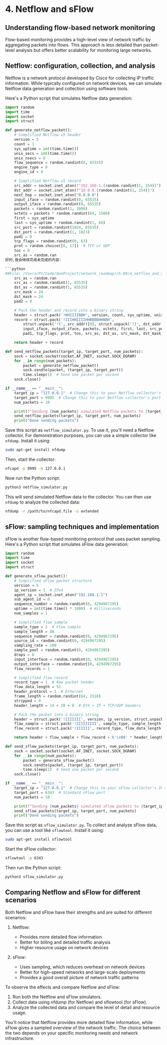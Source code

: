 # 4. Netflow and sFlow

## Understanding flow-based network monitoring

Flow-based monitoring provides a high-level view of network traffic by aggregating packets into flows. This approach is less detailed than packet-level analysis but offers better scalability for monitoring large networks.

## Netflow: configuration, collection, and analysis

Netflow is a network protocol developed by Cisco for collecting IP traffic information. While typically configured on network devices, we can simulate Netflow data generation and collection using software tools.

Here's a Python script that simulates Netflow data generation:

```python
import random
import time
import socket
import struct

def generate_netflow_packet():
    # Simplified Netflow v5 header
    version = 5
    count = 1
    sys_uptime = int(time.time())
    unix_secs = int(time.time())
    unix_nsecs = 0
    flow_sequence = random.randint(0, 65535)
    engine_type = 0
    engine_id = 0

    # Simplified Netflow v5 record
    src_addr = socket.inet_aton(f"192.168.1.{random.randint(1, 254)}")
    dst_addr = socket.inet_aton(f"10.0.0.{random.randint(1, 254)}")
    next_hop = socket.inet_aton("0.0.0.0")
    input_iface = random.randint(0, 65535)
    output_iface = random.randint(0, 65535)
    packets = random.randint(1, 1000)
    octets = packets * random.randint(64, 1500)
    first = sys_uptime
    last = sys_uptime + random.randint(1, 60)
    src_port = random.randint(1024, 65535)
    dst_port = random.randint(1, 1023)
    pad1 = 0
    tcp_flags = random.randint(0, 63)
    prot = random.choice([6, 17])  # TCP or UDP
    tos = 0
    src_as = random.ran
好的,我会继续完成未完成的内容:

```python
##File: /Users/Pz/Code/OwnProject/network_roadmap/ch-09/4_netflow_and_sflow.md
    src_as = random.ran
    src_as = random.randint(1, 65535)
    dst_as = random.randint(1, 65535)
    src_mask = 24
    dst_mask = 24
    pad2 = 0

    # Pack the header and record into a binary string
    header = struct.pack('!HHIIIIBBH', version, count, sys_uptime, unix_secs, unix_nsecs, flow_sequence, engine_type, engine_id, 0)
    record = struct.pack('!IIIHHIIIIHHBBBBHHBBH', 
        struct.unpack('!I', src_addr)[0], struct.unpack('!I', dst_addr)[0], struct.unpack('!I', next_hop)[0],
        input_iface, output_iface, packets, octets, first, last, src_port, dst_port,
        pad1, tcp_flags, prot, tos, src_as, dst_as, src_mask, dst_mask, pad2)

    return header + record

def send_netflow_packets(target_ip, target_port, num_packets):
    sock = socket.socket(socket.AF_INET, socket.SOCK_DGRAM)
    for _ in range(num_packets):
        packet = generate_netflow_packet()
        sock.sendto(packet, (target_ip, target_port))
        time.sleep(1)  # Send one packet per second
    sock.close()

if __name__ == "__main__":
    target_ip = "127.0.0.1"  # Change this to your Netflow collector's IP
    target_port = 9995  # Change this to your Netflow collector's port
    num_packets = 10

    print(f"Sending {num_packets} simulated Netflow packets to {target_ip}:{target_port}")
    send_netflow_packets(target_ip, target_port, num_packets)
    print("Done sending packets")
```

Save this script as `netflow_simulator.py`. To use it, you'll need a Netflow collector. For demonstration purposes, you can use a simple collector like `nfdump`. Install it using:

```bash
sudo apt-get install nfdump
```

Then, start the collector:

```bash
nfcapd -p 9995 -b 127.0.0.1
```

Now run the Python script:

```bash
python3 netflow_simulator.py
```

This will send simulated Netflow data to the collector. You can then use `nfdump` to analyze the collected data:

```bash
nfdump -r /path/to/nfcapd.file -o extended
```

## sFlow: sampling techniques and implementation

sFlow is another flow-based monitoring protocol that uses packet sampling. Here's a Python script that simulates sFlow data generation:

```python
import random
import time
import socket
import struct

def generate_sflow_packet():
    # Simplified sFlow packet structure
    version = 5
    ip_version = 1  # IPv4
    agent_ip = socket.inet_aton("192.168.1.1")
    sub_agent_id = 0
    sequence_number = random.randint(0, 4294967295)
    uptime = int(time.time() * 1000)  # milliseconds
    num_samples = 1

    # Simplified flow sample
    sample_type = 1  # Flow sample
    sample_length = 88
    sequence_number = random.randint(0, 4294967295)
    source_id = random.randint(0, 4294967295)
    sampling_rate = 100
    sample_pool = random.randint(0, 4294967295)
    drops = 0
    input_interface = random.randint(0, 4294967295)
    output_interface = random.randint(0, 4294967295)
    flow_records = 1

    # Simplified flow record
    record_type = 1  # Raw packet header
    flow_data_length = 52
    header_protocol = 1  # Ethernet
    frame_length = random.randint(64, 1518)
    stripped = 0
    header_length = 14 + 20 + 8  # Eth + IP + TCP/UDP headers

    # Pack the packet into a binary string
    header = struct.pack('!IIIIIII', version, ip_version, struct.unpack('!I', agent_ip)[0], sub_agent_id, sequence_number, uptime, num_samples)
    flow_sample = struct.pack('!IIIIIIIII', sample_type, sample_length, sequence_number, source_id, sampling_rate, sample_pool, drops, input_interface, output_interface)
    flow_record = struct.pack('!IIIIII', record_type, flow_data_length, header_protocol, frame_length, stripped, header_length)

    return header + flow_sample + flow_record + b'\x00' * header_length  # Padding for simplified header

def send_sflow_packets(target_ip, target_port, num_packets):
    sock = socket.socket(socket.AF_INET, socket.SOCK_DGRAM)
    for _ in range(num_packets):
        packet = generate_sflow_packet()
        sock.sendto(packet, (target_ip, target_port))
        time.sleep(1)  # Send one packet per second
    sock.close()

if __name__ == "__main__":
    target_ip = "127.0.0.1"  # Change this to your sFlow collector's IP
    target_port = 6343  # Standard sFlow port
    num_packets = 10

    print(f"Sending {num_packets} simulated sFlow packets to {target_ip}:{target_port}")
    send_sflow_packets(target_ip, target_port, num_packets)
    print("Done sending packets")
```

Save this script as `sflow_simulator.py`. To collect and analyze sFlow data, you can use a tool like `sflowtool`. Install it using:

```bash
sudo apt-get install sflowtool
```

Start the sFlow collector:

```bash
sflowtool -p 6343
```

Then run the Python script:

```bash
python3 sflow_simulator.py
```

## Comparing Netflow and sFlow for different scenarios

Both Netflow and sFlow have their strengths and are suited for different scenarios:

1. Netflow:
   - Provides more detailed flow information
   - Better for billing and detailed traffic analysis
   - Higher resource usage on network devices

2. sFlow:
   - Uses sampling, which reduces overhead on network devices
   - Better for high-speed networks and large-scale deployments
   - Provides a good overall picture of network traffic patterns

To observe the effects and compare Netflow and sFlow:
1. Run both the Netflow and sFlow simulators.
2. Collect data using nfdump (for Netflow) and sflowtool (for sFlow).
3. Analyze the collected data and compare the level of detail and resource usage.

You'll notice that Netflow provides more detailed flow information, while sFlow gives a sampled overview of the network traffic. The choice between the two depends on your specific monitoring needs and network infrastructure.
